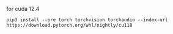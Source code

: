 for cuda 12.4

```shell
pip3 install --pre torch torchvision torchaudio --index-url https://download.pytorch.org/whl/nightly/cu118
```